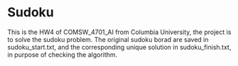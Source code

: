 # Sudoku

This is the HW4 of COMSW_4701_AI from Columbia University, the project is to solve the sudoku problem. The original sudoku borad are saved in sudoku_start.txt, and the corresponding unique solution in sudoku_finish.txt, in purpose of checking the algorithm.
